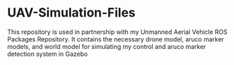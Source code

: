 # UAV-Simulation-Files
This repository is used in partnership with my Unmanned Aerial Vehicle ROS Packages Repository. It contains the necessary drone model, aruco marker models, and world model for simulating my control and aruco marker detection system in Gazebo
